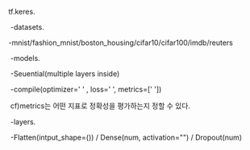 tf.keres.

​	-datasets.

​			-mnist/fashion_mnist/boston_housing/cifar10/cifar100/imdb/reuters

​	-models.

​		-Seuential(multiple layers inside)

​				-compile(optimizer=' ' , loss=' ',  metrics=[' '])

​						cf)metrics는 어떤 지표로 정확성을 평가하는지 정할 수 있다. 

​	-layers.

​		-Flatten(intput_shape=()) / Dense(num, activation="") / Dropout(num) 

